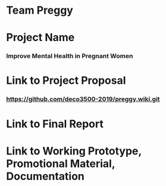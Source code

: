 # Team Preggy
# Project Name
 ### Improve Mental Health in Pregnant Women
 
# Link to Project Proposal
### https://github.com/deco3500-2019/preggy.wiki.git
# Link to Final Report
# Link to Working Prototype, Promotional Material, Documentation
